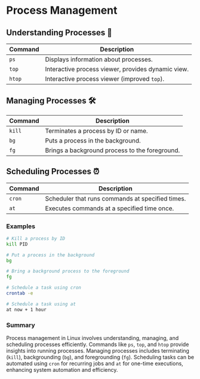 # Process Management

## Understanding Processes 🔄

| Command     | Description                                       |
|-------------|---------------------------------------------------|
| `ps`        | Displays information about processes.              |
| `top`       | Interactive process viewer, provides dynamic view. |
| `htop`      | Interactive process viewer (improved `top`).      |

## Managing Processes 🛠️

| Command     | Description                                       |
|-------------|---------------------------------------------------|
| `kill`      | Terminates a process by ID or name.               |
| `bg`        | Puts a process in the background.                 |
| `fg`        | Brings a background process to the foreground.    |

## Scheduling Processes ⏰

| Command     | Description                                       |
|-------------|---------------------------------------------------|
| `cron`      | Scheduler that runs commands at specified times.  |
| `at`        | Executes commands at a specified time once.       |

### Examples
```bash
# Kill a process by ID
kill PID

# Put a process in the background
bg

# Bring a background process to the foreground
fg

# Schedule a task using cron
crontab -e

# Schedule a task using at
at now + 1 hour
```

### Summary

Process management in Linux involves understanding, managing, and scheduling processes efficiently. Commands like `ps`, `top`, and `htop` provide insights into running processes. Managing processes includes terminating (`kill`), backgrounding (`bg`), and foregrounding (`fg`). Scheduling tasks can be automated using `cron` for recurring jobs and `at` for one-time executions, enhancing system automation and efficiency.
```
